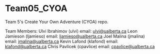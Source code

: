 Team05_CYOA
===========

Team 5's Create Your Own Adventure (CYOA) repo.

Team Members:
Ulvi Ibrahimov (ulvi) email: ulvi@ualberta.ca
Leon Jamieson (ljamieso) email: ljamieso@ualberta.ca
Joel Malina (jmalina) email: jmalina@ualberta.ca
Kevin Lafond (klafond) email: klafond@ualberta.ca
Chris Pavlicek (cpavlice) email: cpavlice@ualberta.ca

